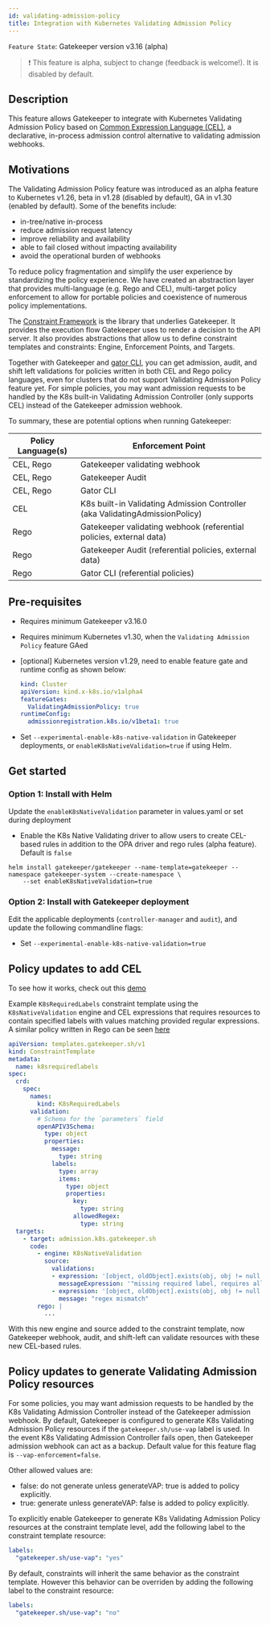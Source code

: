 ```yaml
---
id: validating-admission-policy
title: Integration with Kubernetes Validating Admission Policy
---
```


`Feature State`: Gatekeeper version v3.16 (alpha)

> ❗ This feature is alpha, subject to change (feedback is welcome!). It is disabled by default.

## Description

This feature allows Gatekeeper to integrate with Kubernetes Validating Admission Policy based on [Common Expression Language (CEL)](https://github.com/google/cel-spec), a declarative, in-process admission control alternative to validating admission webhooks.

## Motivations

The Validating Admission Policy feature was introduced as an alpha feature to Kubernetes v1.26, beta in v1.28 (disabled by default), GA in v1.30 (enabled by default). Some of the benefits include:
- in-tree/native in-process
- reduce admission request latency
- improve reliability and availability
- able to fail closed without impacting availability
- avoid the operational burden of webhooks

To reduce policy fragmentation and simplify the user experience by standardizing the policy experience. We have created an abstraction layer that provides multi-language (e.g. Rego and CEL), multi-target policy enforcement to allow for portable policies and coexistence of numerous policy implementations.

The [Constraint Framework](https://github.com/open-policy-agent/frameworks/tree/master/constraint) is the library that underlies Gatekeeper. It provides the execution flow Gatekeeper uses to render a decision to the API server. It also provides abstractions that allow us to define constraint templates and constraints: Engine, Enforcement Points, and Targets.

Together with Gatekeeper and [gator CLI](gator.md), you can get admission, audit, and shift left validations for policies written in both CEL and Rego policy languages, even for clusters that do not support Validating Admission Policy feature yet. For simple policies, you may want admission requests to be handled by the K8s built-in Validating Admission Controller (only supports CEL) instead of the Gatekeeper admission webhook. 

To summary, these are potential options when running Gatekeeper:

| Policy Language(s)    | Enforcement Point  |
| ------------------ | ------------------ |
| CEL, Rego          | Gatekeeper validating webhook |
| CEL, Rego          | Gatekeeper Audit   |
| CEL, Rego          | Gator CLI          |
| CEL                | K8s built-in Validating Admission Controller (aka ValidatingAdmissionPolicy) |
| Rego               | Gatekeeper validating webhook (referential policies, external data) |
| Rego               | Gatekeeper Audit (referential policies, external data) |
| Rego               | Gator CLI (referential policies) |

## Pre-requisites

- Requires minimum Gatekeeper v3.16.0
- Requires minimum Kubernetes v1.30, when the `Validating Admission Policy` feature GAed
- [optional] Kubernetes version v1.29, need to enable feature gate and runtime config as shown below: 

    ```yaml
    kind: Cluster
    apiVersion: kind.x-k8s.io/v1alpha4
    featureGates:
      ValidatingAdmissionPolicy: true
    runtimeConfig:
      admissionregistration.k8s.io/v1beta1: true
    ```
- Set `--experimental-enable-k8s-native-validation` in Gatekeeper deployments, or `enableK8sNativeValidation=true` if using Helm.

## Get started

### Option 1: Install with Helm
Update the `enableK8sNativeValidation` parameter in values.yaml or set during deployment
- Enable the K8s Native Validating driver to allow users to create CEL-based rules in addition to the OPA driver and rego rules (alpha feature). Default is `false`
```shell
helm install gatekeeper/gatekeeper --name-template=gatekeeper --namespace gatekeeper-system --create-namespace \
    --set enableK8sNativeValidation=true
```

### Option 2: Install with Gatekeeper deployment
Edit the applicable deployments (`controller-manager` and `audit`), and update the following commandline flags:
- Set `--experimental-enable-k8s-native-validation=true`

## Policy updates to add CEL
To see how it works, check out this [demo](https://github.com/open-policy-agent/gatekeeper/tree/master/demo/k8s-validating-admission-policy)

Example `K8sRequiredLabels` constraint template using the `K8sNativeValidation` engine and CEL expressions that requires resources to contain specified labels with values matching provided regular expressions. A similar policy written in Rego can be seen [here](https://open-policy-agent.github.io/gatekeeper-library/website/validation/requiredlabels)

```yaml
apiVersion: templates.gatekeeper.sh/v1
kind: ConstraintTemplate
metadata:
  name: k8srequiredlabels
spec:
  crd:
    spec:
      names:
        kind: K8sRequiredLabels
      validation:
        # Schema for the `parameters` field
        openAPIV3Schema:
          type: object
          properties:
            message:
              type: string
            labels:
              type: array
              items:
                type: object
                properties:
                  key:
                    type: string
                  allowedRegex:
                    type: string
  targets:
    - target: admission.k8s.gatekeeper.sh
      code:
        - engine: K8sNativeValidation
          source:
            validations:
            - expression: '[object, oldObject].exists(obj, obj != null && has(obj.metadata) && variables.params.labels.all(entry, has(obj.metadata.labels) && entry.key in obj.metadata.labels))'
              messageExpression: '"missing required label, requires all of: " + variables.params.labels.map(entry, entry.key).join(", ")'
            - expression: '[object, oldObject].exists(obj, obj != null && !variables.params.labels.exists(entry, has(obj.metadata.labels) && entry.key in obj.metadata.labels && !string(obj.metadata.labels[entry.key]).matches(string(entry.allowedRegex))))'
              message: "regex mismatch"
        rego: |
          ...
```
With this new engine and source added to the constraint template, now Gatekeeper webhook, audit, and shift-left can validate resources with these new CEL-based rules. 

## Policy updates to generate Validating Admission Policy resources

For some policies, you may want admission requests to be handled by the K8s Validating Admission Controller instead of the Gatekeeper admission webhook. By default, Gatekeeper is configured to generate K8s Validating Admission Policy resources if the `gatekeeper.sh/use-vap` label is used. In the event K8s Validating Admission Controller fails open, then Gatekeeper admission webhook can act as a backup. Default value for this feature flag is `--vap-enforcement=false`.

Other allowed values are:

- false: do not generate unless generateVAP: true is added to policy explicitly.
- true: generate unless generateVAP: false is added to policy explicitly.

To explicitly enable Gatekeeper to generate K8s Validating Admission Policy resources at the constraint template level, add the following label to the constraint template resource:
```yaml
labels:
  "gatekeeper.sh/use-vap": "yes"
```
By default, constraints will inherit the same behavior as the constraint template. However this behavior can be overriden by adding the following label to the constraint resource:
```yaml
labels:
  "gatekeeper.sh/use-vap": "no"
```
